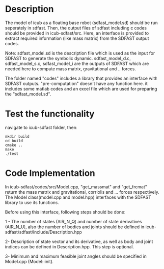 # Description 
The model of icub as a floating base robot (sdfast_model.sd) should be run seperately in sdfast. Then, the output files of sdfast including c codes should be provided in icub-sdfast/src.
Here, an interface is provided to extract required information (like mass matrix) from the SDFAST output codes.

Note:
sdfast_model.sd is the description file which is used as the input for SDFAST to generate the symbolic dynamic.
sdfast_model_d.c, sdfast_model_s.c, sdfast_model_i are the outputs of SDFAST which are needed here to compute mass matrix, gravitational and .. forces.

The folder named "codes" includes a library that provides an interface with SDFAST outputs. 
"pre-computation" doesn't have any function here. it includes some matlab codes and an excel file which are used for preparing the "sdfast_model.sd".

# Test the functionality
navigate to icub-sdfast folder, then:

	mkdir build
	cd build
	cmake ..
	make 
	./test

# Code Implementation
In icub-sdfast/codes/src/Model.cpp, "get_massmat" and "get_frcmat" return the mass matrix and gravitational, corriolis and ... forces respectively.
The Model class(model.cpp and model.hpp) interfaces with the SDFAST library to use its functions.

Before using this interface, following steps should be done:

1 - The number of states (AIR_N_Q) and number of state derivatives (AIR_N_U), also the number of bodies and joints should be defined in icub-sdfast/sdfast/include/Description.hpp

2-  Description of state vector and its derivative, as well as body and joint indices can be defined in Description.hpp. This step is optional.

3-  Minimum and maximum feasible joint angles should be specified in Model.cpp (Model::init).






